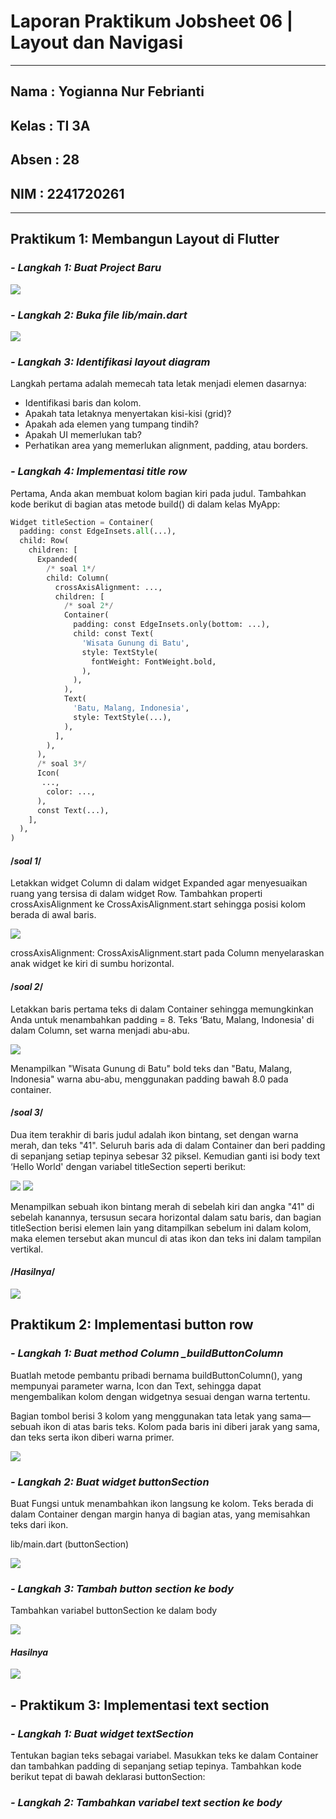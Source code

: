# **Laporan Praktikum Jobsheet 06 | Layout dan Navigasi**
---

## Nama  : Yogianna Nur Febrianti
## Kelas : TI 3A
## Absen : 28
## NIM   : 2241720261
---

## Praktikum 1: Membangun Layout di Flutter

### *- Langkah 1: Buat Project Baru*

<img src = img/praklang1.png>

### *- Langkah 2: Buka file lib/main.dart*

<img src = img/praklang2.png>

### *- Langkah 3: Identifikasi layout diagram*

Langkah pertama adalah memecah tata letak menjadi elemen dasarnya:

- Identifikasi baris dan kolom.
- Apakah tata letaknya menyertakan kisi-kisi (grid)?
- Apakah ada elemen yang tumpang tindih?
- Apakah UI memerlukan tab?
- Perhatikan area yang memerlukan alignment, padding, atau borders.

### *- Langkah 4: Implementasi title row*

Pertama, Anda akan membuat kolom bagian kiri pada judul. Tambahkan kode berikut di bagian atas metode build() di dalam kelas MyApp:

``` python
Widget titleSection = Container(
  padding: const EdgeInsets.all(...),
  child: Row(
    children: [
      Expanded(
        /* soal 1*/
        child: Column(
          crossAxisAlignment: ...,
          children: [
            /* soal 2*/
            Container(
              padding: const EdgeInsets.only(bottom: ...),
              child: const Text(
                'Wisata Gunung di Batu',
                style: TextStyle(
                  fontWeight: FontWeight.bold,
                ),
              ),
            ),
            Text(
              'Batu, Malang, Indonesia',
              style: TextStyle(...),
            ),
          ],
        ),
      ),
      /* soal 3*/
      Icon(
       ...,
        color: ...,
      ),
      const Text(...),
    ],
  ),
)
```

#### /*soal 1*/ 
Letakkan widget Column di dalam widget Expanded agar menyesuaikan ruang yang tersisa di dalam widget Row. Tambahkan properti crossAxisAlignment ke CrossAxisAlignment.start sehingga posisi kolom berada di awal baris.

<img src = img/prak1soal1.png>

crossAxisAlignment: CrossAxisAlignment.start pada Column menyelaraskan anak widget ke kiri di sumbu horizontal.

#### /*soal 2*/
Letakkan baris pertama teks di dalam Container sehingga memungkinkan Anda untuk menambahkan padding = 8. Teks ‘Batu, Malang, Indonesia' di dalam Column, set warna menjadi abu-abu.

<img src = img/prak1soal2.png>

Menampilkan "Wisata Gunung di Batu" bold teks dan "Batu, Malang, Indonesia" warna abu-abu, menggunakan padding bawah 8.0 pada container.

#### /*soal 3*/
Dua item terakhir di baris judul adalah ikon bintang, set dengan warna merah, dan teks "41". Seluruh baris ada di dalam Container dan beri padding di sepanjang setiap tepinya sebesar 32 piksel. Kemudian ganti isi body text ‘Hello World' dengan variabel titleSection seperti berikut:

<img src = img/prak1soal3.png>

<img src = img/prak1soal3a.png>

Menampilkan sebuah ikon bintang merah di sebelah kiri dan angka "41" di sebelah kanannya, tersusun secara horizontal dalam satu baris, dan bagian titleSection berisi elemen lain yang ditampilkan sebelum ini dalam kolom, maka elemen tersebut akan muncul di atas ikon dan teks ini dalam tampilan vertikal.

#### /*Hasilnya*/

<img src = img/hasilprak1.png>

## Praktikum 2: Implementasi button row

### *- Langkah 1: Buat method Column _buildButtonColumn*

Buatlah metode pembantu pribadi bernama buildButtonColumn(), yang mempunyai parameter warna, Icon dan Text, sehingga dapat mengembalikan kolom dengan widgetnya sesuai dengan warna tertentu.

Bagian tombol berisi 3 kolom yang menggunakan tata letak yang sama—sebuah ikon di atas baris teks. Kolom pada baris ini diberi jarak yang sama, dan teks serta ikon diberi warna primer.

<img src = img/prak2soal1.png>

### *- Langkah 2: Buat widget buttonSection*

Buat Fungsi untuk menambahkan ikon langsung ke kolom. Teks berada di dalam Container dengan margin hanya di bagian atas, yang memisahkan teks dari ikon.

lib/main.dart (buttonSection)

<img src = img/prak2soal2.png>

### *- Langkah 3: Tambah button section ke body*

Tambahkan variabel buttonSection ke dalam body

<img src = img/prak2soal3.png>

#### *Hasilnya*

<img src = img/hasilprak2.png>

## - Praktikum 3: Implementasi text section

### *- Langkah 1: Buat widget textSection*

Tentukan bagian teks sebagai variabel. Masukkan teks ke dalam Container dan tambahkan padding di sepanjang setiap tepinya. Tambahkan kode berikut tepat di bawah deklarasi buttonSection:



### *- Langkah 2: Tambahkan variabel text section ke body*
